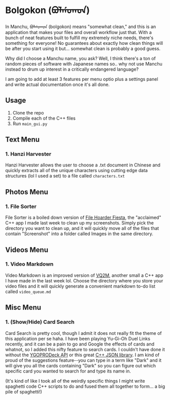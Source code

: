 # Bolgokon (ᠪᠣᠯᡤᠣᡴᠣᠨ)
In Manchu, ᠪᠣᠯᡤᠣᡴᠣᠨ (bolgokon) means "somewhat clean," and this is an application that makes your files and overall workflow just that. With a bunch of neat features built to fulfill my extremely niche needs, there's something for everyone! No guarantees about exactly how clean things will be after you start using it but... somewhat clean is probably a good guess.

Why did I choose a Manchu name, you ask? Well, I think there's a ton of random pieces of software with Japanese names so.. why not use Manchu instead to drum up interest in a critically endangered language?

I am going to add at least 3 features per menu optio  plus a settings panel and write actual documentation once it's all done.

## Usage
1. Clone the repo
2. Compile each of the C++ files
3. Run `main_gui.py`


## Text Menu

### 1. Hanzi Harvester

Hanzi Harvester allows the user to choose a .txt document in Chinese and quickly extracts all of the unique characters using cutting edge data structures (lol I used a set) to a file called `characters.txt`

## Photos Menu

### 1. File Sorter

File Sorter is a boiled down version of [File Hoarder Fiesta](https://github.com/jbecker7/FileHoarderFiesta), the "acclaimed" C++ app I made last week to clean up my screenshots. Simply pick the directory you want to clean up, and it will quickly move all of the files that contain "Screenshot" into a folder called Images in the same directory.

## Videos Menu 

### 1. Video Markdown

Video Markdown is an improved version of [VQ2M](https://github.com/jbecker7/VideoQueue2Markdown/tree/main), another small a C++ app I have made in the last week lol. Choose the directory where you store your video files and it will quickly generate a convenient markdown to-do list called `video_queue.md`

## Misc Menu

### 1. (Show/Hide) Card Search

Card Search is pretty cool, though I admit it does not really fit the theme of this application per se haha. I have been playing Yu-Gi-Oh Duel Links recently, and it can be a pain to go and Google the effects of cards and whatnot, so I added this nifty feature to search cards. I couldn't have done it without the [YGOPRODeck API](https://ygoprodeck.com/api-guide/) or this great [C++ JSON library](https://json.nlohmann.me/). I am kind of proud of the suggestions feature--you can type in a term like "Dark" and it will give you all the cards containing "Dark" so you can figure out which specific card you wanted to search for and type its name in.












(It's kind of like I took all of the weirdly specific things I might write spaghetti code C++ scripts to do and fused them all together to form... a big pile of spaghetti!)
